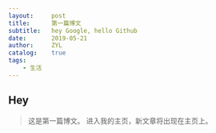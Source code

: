 ```yaml
---
layout:     post
title:      第一篇博文
subtitle:   hey Google, hello Github
date:       2019-05-21
author:     ZYL
catalog:    true
tags:
    - 生活
---
```


## Hey
> 这是第一篇博文。
进入我的主页，新文章将出现在主页上。